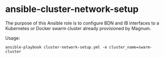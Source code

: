 # ansible-cluster-network-setup

The purpose of this Ansible role is to configure BDN and IB interfaces
to a Kubernetes or Docker swarm cluster already provisioned by Magnum.

Usage:

```
ansible-playbook cluster-network-setup.yml -e cluster_name=swarm-cluster
```
